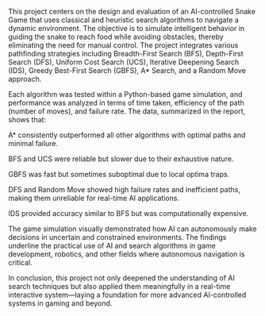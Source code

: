This project centers on the design and evaluation of an AI-controlled Snake Game that uses classical and heuristic search algorithms to navigate a dynamic environment. The objective is to simulate intelligent behavior in guiding the snake to reach food while avoiding obstacles, thereby eliminating the need for manual control. The project integrates various pathfinding strategies including Breadth-First Search (BFS), Depth-First Search (DFS), Uniform Cost Search (UCS), Iterative Deepening Search (IDS), Greedy Best-First Search (GBFS), A* Search, and a Random Move approach.

Each algorithm was tested within a Python-based game simulation, and performance was analyzed in terms of time taken, efficiency of the path (number of moves), and failure rate. The data, summarized in the report, shows that:

A* consistently outperformed all other algorithms with optimal paths and minimal failure.

BFS and UCS were reliable but slower due to their exhaustive nature.

GBFS was fast but sometimes suboptimal due to local optima traps.

DFS and Random Move showed high failure rates and inefficient paths, making them unreliable for real-time AI applications.

IDS provided accuracy similar to BFS but was computationally expensive.

The game simulation visually demonstrated how AI can autonomously make decisions in uncertain and constrained environments. The findings underline the practical use of AI and search algorithms in game development, robotics, and other fields where autonomous navigation is critical.

In conclusion, this project not only deepened the understanding of AI search techniques but also applied them meaningfully in a real-time interactive system—laying a foundation for more advanced AI-controlled systems in gaming and beyond.
